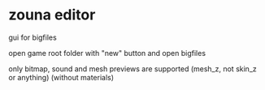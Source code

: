 # zouna editor
gui for bigfiles

open game root folder with "new" button and open bigfiles

only bitmap, sound and mesh previews are supported (mesh_z, not skin_z or anything) (without materials)
